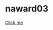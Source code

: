 naward03
========

[Click me](https://github.com/norvigaward/naward03/wiki/A-World-Map-of-Kinkiness.-Classifying-Adult-Entertainment-on-the-Web)

